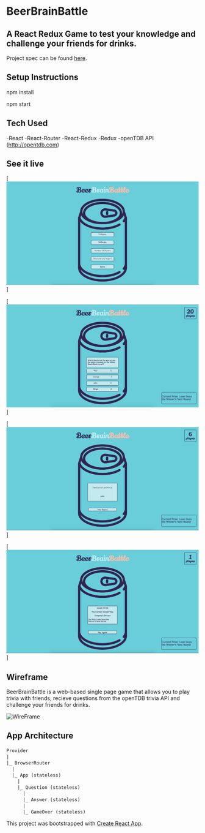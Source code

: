 # BeerBrainBattle
## A React Redux Game to test your knowledge and challenge your friends for drinks.

Project spec can be found [here](http://frontend.turing.io/projects/binary-challenge.html).

## Setup Instructions 

npm install

npm start

## Tech Used

-React
-React-Router
-React-Redux
-Redux
-openTDB API (http://opentdb.com)

## See it live
[![Home Screen](./src/assets/homescreenshot.png "HomeScreen Screenshot")]

[![Question Screen](./src/assets/question.png "HomeScreen Screenshot")]

[![Answer Screen](./src/assets/answer.png "HomeScreen Screenshot")]

[![Game Over Screen](./src/assets/gameOver.png "HomeScreen Screenshot")]

## Wireframe
BeerBrainBattle is a web-based single page game that allows you to play trivia with friends, recieve questions from the openTDB trivia API and challenge your friends for drinks.

![WireFrame](./src/assets/images/wireframe.jpg "App Wireframe")

## App Architecture

```
Provider
|
|_ BrowserRouter
  |
  |_ App (stateless)
    |
    |_ Question (stateless)
      |
      |_ Answer (stateless)
      |
      |_ GameOver (stateless)
```

This project was bootstrapped with [Create React App](https://github.com/facebook/create-react-app).

